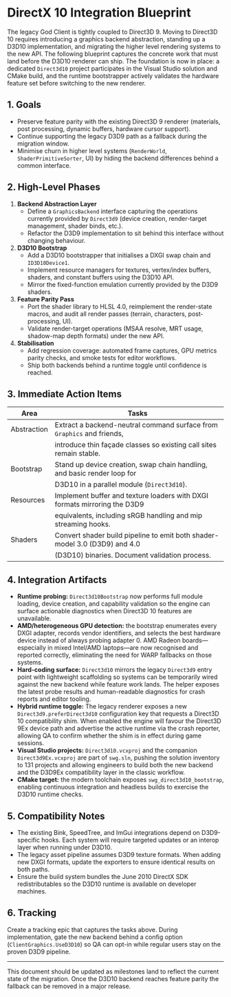 # DirectX 10 Integration Blueprint

The legacy God Client is tightly coupled to Direct3D 9.  Moving to Direct3D 10 requires
introducing a graphics backend abstraction, standing up a D3D10 implementation, and
migrating the higher level rendering systems to the new API.  The following blueprint
captures the concrete work that must land before the D3D10 renderer can ship.  The
foundation is now in place: a dedicated `Direct3d10` project participates in the Visual
Studio solution and CMake build, and the runtime bootstrapper actively validates the
hardware feature set before switching to the new renderer.

## 1. Goals

* Preserve feature parity with the existing Direct3D 9 renderer (materials, post
  processing, dynamic buffers, hardware cursor support).
* Continue supporting the legacy D3D9 path as a fallback during the migration window.
* Minimise churn in higher level systems (`RenderWorld`, `ShaderPrimitiveSorter`, UI)
  by hiding the backend differences behind a common interface.

## 2. High-Level Phases

1. **Backend Abstraction Layer**
   * Define a `GraphicsBackend` interface capturing the operations currently provided by
     `Direct3d9` (device creation, render-target management, shader binds, etc.).
   * Refactor the D3D9 implementation to sit behind this interface without changing
     behaviour.
2. **D3D10 Bootstrap**
   * Add a D3D10 bootstrapper that initialises a DXGI swap chain and `ID3D10Device1`.
   * Implement resource managers for textures, vertex/index buffers, shaders, and
     constant buffers using the D3D10 API.
   * Mirror the fixed-function emulation currently provided by the D3D9 shaders.
3. **Feature Parity Pass**
   * Port the shader library to HLSL 4.0, reimplement the render-state macros, and
     audit all render passes (terrain, characters, post-processing, UI).
   * Validate render-target operations (MSAA resolve, MRT usage, shadow-map depth
     formats) under the new API.
4. **Stabilisation**
   * Add regression coverage: automated frame captures, GPU metrics parity checks, and
     smoke tests for editor workflows.
   * Ship both backends behind a runtime toggle until confidence is reached.

## 3. Immediate Action Items

| Area | Tasks |
| --- | --- |
| Abstraction | Extract a backend-neutral command surface from `Graphics` and friends,
| | introduce thin façade classes so existing call sites remain stable. |
| Bootstrap | Stand up device creation, swap chain handling, and basic render loop for
| | D3D10 in a parallel module (`Direct3d10`). |
| Resources | Implement buffer and texture loaders with DXGI formats mirroring the D3D9
| | equivalents, including sRGB handling and mip streaming hooks. |
| Shaders | Convert shader build pipeline to emit both shader-model 3.0 (D3D9) and 4.0
| | (D3D10) binaries. Document validation process. |

## 4. Integration Artifacts

* **Runtime probing:** `Direct3d10Bootstrap` now performs full module loading, device
  creation, and capability validation so the engine can surface actionable diagnostics
  when Direct3D 10 features are unavailable.
* **AMD/heterogeneous GPU detection:** the bootstrap enumerates every DXGI adapter,
  records vendor identifiers, and selects the best hardware device instead of always
  probing adapter 0.  AMD Radeon boards—especially in mixed Intel/AMD laptops—are now
  recognised and reported correctly, eliminating the need for WARP fallbacks on those
  systems.
* **Hard-coding surface:** `Direct3d10` mirrors the legacy `Direct3d9` entry point with
  lightweight scaffolding so systems can be temporarily wired against the new backend
  while feature work lands.  The helper exposes the latest probe results and
  human-readable diagnostics for crash reports and editor tooling.
* **Hybrid runtime toggle:** The legacy renderer exposes a new `Direct3d9.preferDirect3d10`
  configuration key that requests a Direct3D 10 compatibility shim.  When enabled the
  engine will favour the Direct3D 9Ex device path and advertise the active runtime via
  the crash reporter, allowing QA to confirm whether the shim is in effect during game
  sessions.
* **Visual Studio projects:** `Direct3d10.vcxproj` and the companion
  `Direct3d9Ex.vcxproj` are part of `swg.sln`, pushing the solution inventory to 131
  projects and allowing engineers to build both the new backend and the D3D9Ex
  compatibility layer in the classic workflow.
* **CMake target:** the modern toolchain exposes `swg_direct3d10_bootstrap`, enabling
  continuous integration and headless builds to exercise the D3D10 runtime checks.

## 5. Compatibility Notes

* The existing Bink, SpeedTree, and ImGui integrations depend on D3D9-specific hooks.
  Each system will require targeted updates or an interop layer when running under
  D3D10.
* The legacy asset pipeline assumes D3D9 texture formats.  When adding new DXGI
  formats, update the exporters to ensure identical results on both paths.
* Ensure the build system bundles the June 2010 DirectX SDK redistributables so the
  D3D10 runtime is available on developer machines.

## 6. Tracking

Create a tracking epic that captures the tasks above.  During implementation, gate the
new backend behind a config option (`ClientGraphics.UseD3D10`) so QA can opt-in while
regular users stay on the proven D3D9 pipeline.

---

This document should be updated as milestones land to reflect the current state of the
migration.  Once the D3D10 backend reaches feature parity the fallback can be removed
in a major release.
